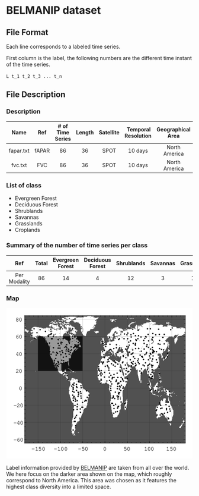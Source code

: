 # BELMANIP dataset

## File Format ##

Each line corresponds to a labeled time series.

First column is the label, the following numbers are the different time instant of the time series.

`L t_1 t_2 t_3 ... t_n`

## File Description ##

### Description

| Name | Ref | \# of Time Series | Length | Satellite | Temporal Resolution | Geographical Area | Year | Vegetation Index |
| :----: | :----: | :----: | :----: | :----: | :----: | :----: | :----: | :----: |
| fapar.txt | fAPAR | 86 | 36 | SPOT | 10 days | North America | 2012 | fAPAR |
| fvc.txt | FVC | 86 | 36 | SPOT | 10 days | North America | 2012 | FVC |

### List of class

* Evergreen Forest
* Deciduous Forest
* Shrublands
* Savannas
* Grasslands
* Croplands

### Summary of the number of time series per class

| Ref | Total | Evergreen Forest | Deciduous Forest | Shrublands | Savannas | Grasslands | Croplands |
| :----: | :----: | :----: | :----: | :----: | :----: | :----: | :----: |
| Per Modality | 86 | 14 | 4 | 12 | 3 | 16 | 19 |

### Map

![Image BELMANIP Map](https://github.com/a-bailly/time_series_data/blob/master/belmanip/img/belmanip_map.png)

Label information provided by [BELMANIP](http://calvalportal.ceos.org/web/olive/site-description) are taken from all over the world.
We here focus on the darker area shown on the map, which roughly correspond to North America.
This area was chosen as it features the highest class diversity into a limited space.
